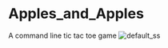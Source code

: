 # Apples_and_Apples
 A command line tic tac toe game
![default_ss](https://user-images.githubusercontent.com/38886961/158809792-a641954a-4b18-40a4-b3a7-3e0043d9ca27.PNG)
